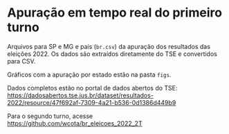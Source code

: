 # Apuração em tempo real do primeiro turno

Arquivos para SP e MG e país (`br.csv`) da apuração dos resultados das eleições 2022. Os dados são extraídos diretamente do TSE e convertidos para CSV.

Gráficos com a apuração por estado estão na pasta `figs`.

Dados completos estão no portal de dados abertos do TSE: <https://dadosabertos.tse.jus.br/dataset/resultados-2022/resource/47f692af-7309-4a21-b536-0d1386d449b9>

Para o segundo turno, acesse <https://github.com/wcota/br_eleicoes_2022_2T>